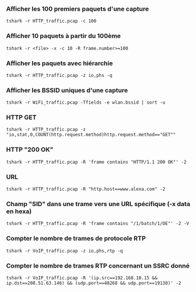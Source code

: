 ### Afficher les 100 premiers paquets d'une capture
`tshark -r HTTP_traffic.pcap -c 100`

### Afficher 10 paquets à partir du 100ème
`tshark -r <file> -x -c 10 -R frame.number>=100`

### Afficher les paquets avec hiérarchie
`tshark -r HTTP_traffic.pcap -z io,phs -q`

### Afficher les BSSID uniques d'une capture
`tshark -r WiFi_traffic.pcap -Tfields -e wlan.bssid | sort -u`

### HTTP GET
`tshark -r HTTP_traffic.pcap -z "io,stat,0,COUNT(http.request.method)http.request.method=="GET""`

### HTTP "200 OK"
`tshark -r HTTP_traffic.pcap -R 'frame contains "HTTP/1.1 200 OK"' -2`

### URL
`tshark -r HTTP_traffic.pcap -R "http.host==www.alexa.com" -2`

### Champ "SID" dans une trame vers une URL spécifique (-x data en hexa)
`tshark -r HTTP_traffic.pcap -R 'frame contains "/1/batch/1/OE"' -2 -V`

### Compter le nombre de trames de protocole RTP
`tshark -r VoIP_traffic.pcap -z io,phs,rtp -q`

### Compter le nombre de trames RTP concernant un SSRC donné
`tshark -r VoIP_traffic.pcap -R '(ip.src==192.168.10.15 && ip.dst==208.51.63.146) && (udp.port==48268 && udp.port==19138)' -2`
